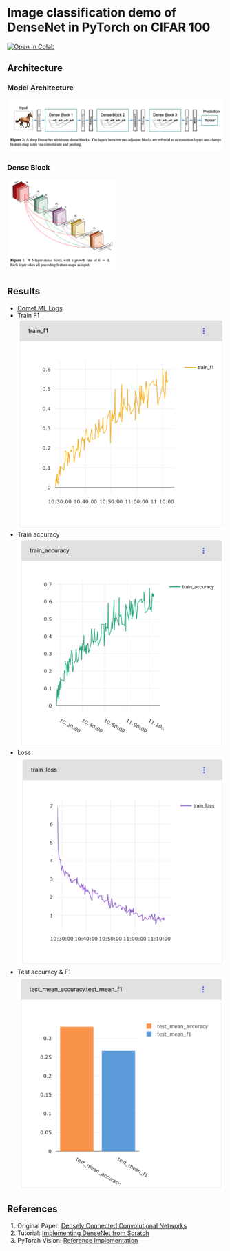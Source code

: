 # Image classification demo of DenseNet in PyTorch on CIFAR 100

[![Open In Colab](https://colab.research.google.com/assets/colab-badge.svg)](https://colab.research.google.com/github/sdll/cifar-100-densenet/demo.ipynb)

## Architecture

### Model Architecture
![Model Architecture](docs/assets/densenet-arch.png)

### Dense Block
<img src="./docs/assets/dense-block.png" width="50%" alt ="Dense block">

## Results

- [Comet.ML Logs](https://www.comet.ml/fastrino/fastrino/11700425158b4ee2a3c02a2fa3e335a1)
- Train F1
  ![Train F1](docs/assets/train-f1.png)
- Train accuracy
  ![Train accuracy](docs/assets/train-accuracy.png)
- Loss
  ![Loss](docs/assets/loss.png)
- Test accuracy & F1
  ![Test Results](docs/assets/test-results.png)


## References

1. Original Paper: [Densely Connected Convolutional Networks](https://arxiv.org/abs/1608.06993)
2. Tutorial: [Implementing DenseNet from Scratch](https://d2l.ai/chapter_convolutional-modern/densenet.html)
3. PyTorch Vision: [Reference Implementation](https://github.com/pytorch/vision/blob/master/torchvision/models/densenet.py)
